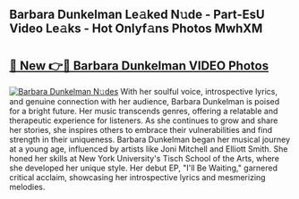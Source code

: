 ## Barbara Dunkelman Le𝚊ked N𝚞de - Part-EsU Video Le𝚊ks - Hot Onlyf𝚊ns Photos MwhXM

# <h2><a href="http://ab90549.deff.icu/?id=Barbara+Dunkelman">🔗 New 👉🔴 Barbara Dunkelman VIDEO Photos</a></h2>

[![Barbara Dunkelman N𝚞des](https://i.imgur.com/rIISA9y.gif)](http://ab90549.deff.icu/?id=Barbara+Dunkelman)
With her soulful voice, introspective lyrics, and genuine connection with her audience, Barbara Dunkelman is poised for a bright future. Her music transcends genres, offering a relatable and therapeutic experience for listeners. As she continues to grow and share her stories, she inspires others to embrace their vulnerabilities and find strength in their uniqueness. Barbara Dunkelman began her musical journey at a young age, influenced by artists like Joni Mitchell and Elliott Smith. She honed her skills at New York University's Tisch School of the Arts, where she developed her unique style. Her debut EP, "I'll Be Waiting," garnered critical acclaim, showcasing her introspective lyrics and mesmerizing melodies.
